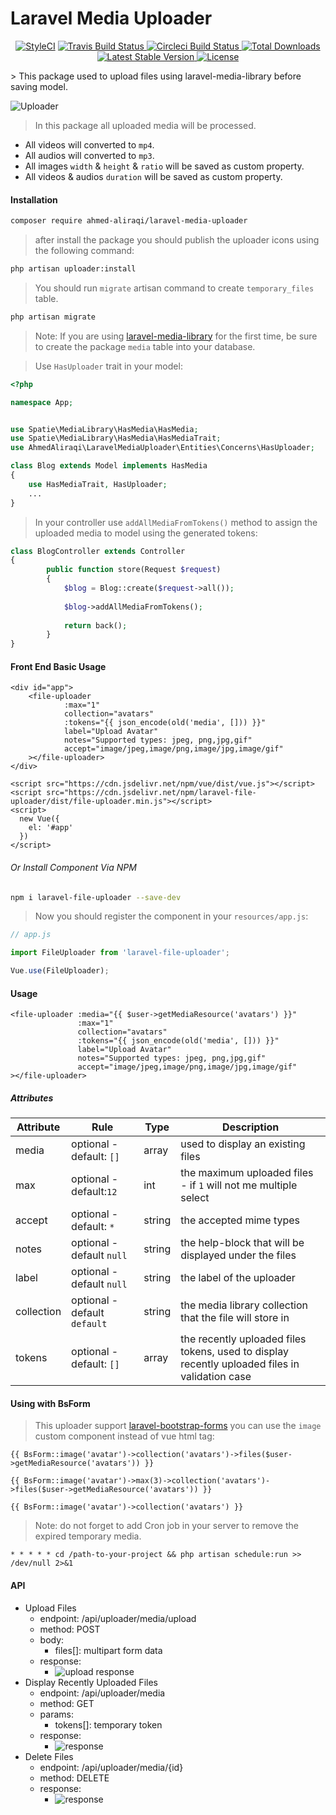 # Laravel Media Uploader
<p align="center">
	<a href="https://github.styleci.io/repos/179407016"><img src="https://github.styleci.io/repos/179407016/shield?branch=master" alt="StyleCI"></a>
	<a href="https://travis-ci.org/ahmed-aliraqi/laravel-media-uploader">
		<img src="https://travis-ci.org/ahmed-aliraqi/laravel-media-uploader.svg?branch=master" alt="Travis Build Status">
	</a>
	<a href="https://circleci.com/gh/ahmed-aliraqi/laravel-media-uploader">
		<img src="https://circleci.com/gh/ahmed-aliraqi/laravel-media-uploader.png?style=shield" alt="Circleci Build Status">
	</a>
	<a href="https://packagist.org/packages/ahmed-aliraqi/laravel-media-uploader">
		<img src="https://poser.pugx.org/ahmed-aliraqi/laravel-media-uploader/d/total.svg" alt="Total Downloads">
	</a>
	<a href="https://packagist.org/packages/ahmed-aliraqi/laravel-media-uploader">
		<img src="https://poser.pugx.org/ahmed-aliraqi/laravel-media-uploader/v/stable.svg" alt="Latest Stable Version">
	</a>
	<a href="https://packagist.org/packages/ahmed-aliraqi/laravel-media-uploader">
		<img src="https://poser.pugx.org/ahmed-aliraqi/laravel-media-uploader/license.svg" alt="License">
	</a>
</p>
> This package used to upload files using laravel-media-library before saving model.

![Uploader](https://i.imgur.com/zspIP0f.gif)

> In this package all uploaded media will be processed.
* All videos will converted to `mp4`.
* All audios will converted to `mp3`.
* All images `width` & `height` & `ratio` will be saved as custom property. 
* All videos & audios `duration` will be saved as custom property. 

#### Installation
```bash
composer require ahmed-aliraqi/laravel-media-uploader
```
> after install the package you should publish the uploader icons using the following command:

```bash
php artisan uploader:install
```
> You should run `migrate` artisan command to create `temporary_files` table.

```bash
php artisan migrate
```
> Note: If you are using [laravel-media-library](https://github.com/spatie/laravel-medialibrary) for the first time, be sure to create the package `media` table into your database.

> Use `HasUploader` trait in your model:

```php
<?php

namespace App;


use Spatie\MediaLibrary\HasMedia\HasMedia;
use Spatie\MediaLibrary\HasMedia\HasMediaTrait;
use AhmedAliraqi\LaravelMediaUploader\Entities\Concerns\HasUploader;

class Blog extends Model implements HasMedia
{
    use HasMediaTrait, HasUploader;
    ...
}
```
> In your controller use `addAllMediaFromTokens()` method to assign the uploaded media to model using the generated tokens:

```php
class BlogController extends Controller
{
        public function store(Request $request)
        {
            $blog = Blog::create($request->all());
            
            $blog->addAllMediaFromTokens();
    
            return back();
        }
}
``` 

#### Front End Basic Usage
```blade
<div id="app">
    <file-uploader
            :max="1"
            collection="avatars"
            :tokens="{{ json_encode(old('media', [])) }}"
            label="Upload Avatar"
            notes="Supported types: jpeg, png,jpg,gif"
            accept="image/jpeg,image/png,image/jpg,image/gif"
    ></file-uploader>
</div>

<script src="https://cdn.jsdelivr.net/npm/vue/dist/vue.js"></script>
<script src="https://cdn.jsdelivr.net/npm/laravel-file-uploader/dist/file-uploader.min.js"></script>
<script>
  new Vue({
    el: '#app'
  })
</script>
```
###### Or Install Component Via NPM

```bash
npm i laravel-file-uploader --save-dev
``` 
> Now you should register the component in your `resources/app.js`:

```js
// app.js

import FileUploader from 'laravel-file-uploader';

Vue.use(FileUploader);
```

#### Usage
```blade
<file-uploader :media="{{ $user->getMediaResource('avatars') }}"
               :max="1"
               collection="avatars"
               :tokens="{{ json_encode(old('media', [])) }}"
               label="Upload Avatar"
               notes="Supported types: jpeg, png,jpg,gif"
               accept="image/jpeg,image/png,image/jpg,image/gif"
></file-uploader>
```
##### Attributes
| Attribute |Rule | Type  |Description |
|--|--|--|--|
| media | optional - default: `[]`  |array | used to display an existing files  |
| max|optional - default:`12`| int| the maximum uploaded files - if `1` will not me multiple select|
|accept| optional - default: `*`| string| the accepted mime types|
|notes| optional - default `null`| string| the help-block that will be displayed under the files|
|label| optional - default `null`| string| the label of the uploader|
|collection| optional - default `default`|string| the media library collection that the file will store in|
|tokens| optional - default: `[]`|array|the recently uploaded files tokens, used to display recently uploaded files in validation case|

#### Using with BsForm
> This uploader support [laravel-bootstrap-forms](https://github.com/Elnooronline/laravel-bootstrap-forms) you can use the `image` custom component instead of vue html tag:

```blade
{{ BsForm::image('avatar')->collection('avatars')->files($user->getMediaResource('avatars')) }}
```
```blade
{{ BsForm::image('avatar')->max(3)->collection('avatars')->files($user->getMediaResource('avatars')) }}
```
```blade
{{ BsForm::image('avatar')->collection('avatars') }}
```

> Note: do not forget to add Cron job in your server to remove the expired temporary media.

```
* * * * * cd /path-to-your-project && php artisan schedule:run >> /dev/null 2>&1
```

#### API
* Upload Files
    * endpoint: /api/uploader/media/upload
    * method: POST
    * body: 
        * files[]: multipart form data
    * response:
        * ![upload response](https://i.imgur.com/dvPX9Wa.png)
* Display Recently Uploaded Files
    * endpoint: /api/uploader/media
    * method: GET
    * params:
        * tokens[]: temporary token
    * response:
        * ![response](https://i.imgur.com/0xaaDPK.png)
* Delete Files
    * endpoint: /api/uploader/media/{id}
    * method: DELETE
    * response:
        * ![response](https://i.imgur.com/dghxe47.png)